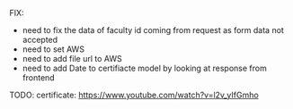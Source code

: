 FIX:
-   need to fix the data of faculty id coming from request as form data not accepted
-   need to set AWS
-   need to add file url to AWS
-   need to add Date to certifiacte model by looking at response from frontend


TODO:
certificate: https://www.youtube.com/watch?v=l2v_yIfGmho
